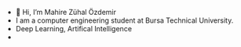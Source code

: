- 👋 Hi, I’m Mahire Zühal Özdemir
- I am a computer engineering student at Bursa Technical University.
- Deep Learning, Artifical Intelligence
- 

